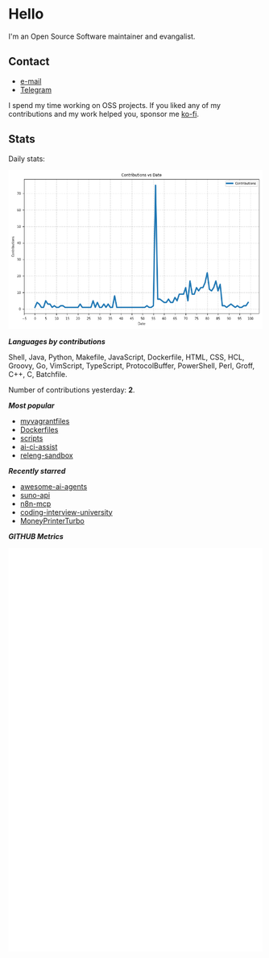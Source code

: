 
# Hello

I'm an Open Source Software maintainer and evangalist.

## Contact

- [e-mail](mailto:askb23@gmail.com)
- [Telegram]()

I spend my time working on OSS projects. If you liked any of
my contributions and my work helped you, sponsor me [ko-fi](https://ko-fi.com/askb23).

## Stats

Daily stats:

![contributions graph](graph.png)

***Languages by contributions***

Shell, Java, Python, Makefile, JavaScript, Dockerfile, HTML, CSS, HCL, Groovy, Go, VimScript, TypeScript, ProtocolBuffer, PowerShell, Perl, Groff, C++, C, Batchfile.

Number of contributions yesterday: **2**.

***Most popular***

- [myvagrantfiles](https://github.com/askb/myvagrantfiles)
- [Dockerfiles](https://github.com/askb/Dockerfiles)
- [scripts](https://github.com/askb/scripts)
- [ai-ci-assist](https://github.com/askb/ai-ci-assist)
- [releng-sandbox](https://github.com/opendaylight/releng-sandbox)

***Recently starred***

- [awesome-ai-agents](https://github.com/e2b-dev/awesome-ai-agents)
- [suno-api](https://github.com/gcui-art/suno-api)
- [n8n-mcp](https://github.com/czlonkowski/n8n-mcp)
- [coding-interview-university](https://github.com/jwasham/coding-interview-university)
- [MoneyPrinterTurbo](https://github.com/harry0703/MoneyPrinterTurbo)

***GITHUB Metrics***

![Metrics](https://github.com/askb/askb/blob/main/github-metrics.svg)


